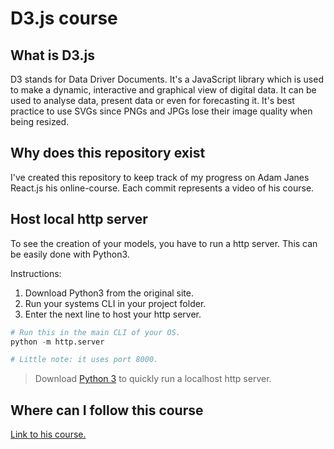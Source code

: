# D3.js course

## What is D3.js

D3 stands for Data Driver Documents. It's a JavaScript library which is used to make a dynamic, interactive and graphical view of digital data. It can be used to analyse data, present data or even for forecasting it. It's best practice to use SVGs since PNGs and JPGs lose their image quality when being resized.

## Why does this repository exist

I've created this repository to keep track of my progress on Adam Janes React.js his online-course. Each commit represents a video of his course.

## Host local http server

To see the creation of your models, you have to run a http server. This can be easily done with Python3.

Instructions:

1) Download Python3 from the original site.
2) Run your systems CLI in your project folder.
3) Enter the next line to host your http server.

```python
# Run this in the main CLI of your OS.
python -m http.server

# Little note: it uses port 8000.
```

> Download [Python 3](https://www.python.org/downloads/) to quickly run a localhost http server.

## Where can I follow this course

[Link to his course.](https://www.udemy.com/course/masteringd3js/)
